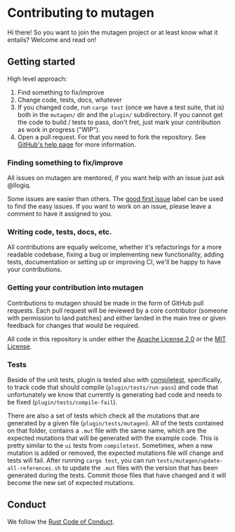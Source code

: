 # Contributing to mutagen

Hi there! So you want to join the mutagen project or at least know what it entails? Welcome and read on!

## Getting started

High level approach:

1. Find something to fix/improve
2. Change code, tests, docs, whatever
3. If you changed code, run `cargo test` (once we have a test suite, that is) both in the `mutagen/` dir and the `plugin/` subdirectory.
   If you cannot get the code to build / tests to pass, don't fret, just mark your contribution as work in progress ("WIP").
4. Open a pull request. For that you need to fork the repository. See [GitHub's help page](https://help.github.com/articles/fork-a-repo/)
   for more information.

### Finding something to fix/improve

All issues on mutagen are mentored, if you want help with an issue just ask @llogiq.

Some issues are easier than others. The [good first issue](https://github.com/llogiq/mutagen/labels/good%20first%20issue)
label can be used to find the easy issues. If you want to work on an issue, please leave a comment to have it assigned
to you.

### Writing code, tests, docs, etc.

All contributions are equally welcome, whether it's refactorings for a more readable codebase, fixing a bug or implementing
new functionality, adding tests, documentation or setting up or improving CI, we'll be happy to have your contributions. 

### Getting your contribution into mutagen

Contributions to mutagen should be made in the form of GitHub pull requests. Each pull request will
be reviewed by a core contributor (someone with permission to land patches) and either landed in the
main tree or given feedback for changes that would be required.

All code in this repository is under either the [Apache License 2.0](LICENSE.Apache2) or the [MIT License](LICENSE.MIT).

### Tests

Beside of the unit tests, plugin is tested also with [compiletest](https://github.com/laumann/compiletest-rs), specifically, to track code that should compile (`plugin/tests/run-pass`) and code that unfortunately we know that currently is generating bad code and needs to be fixed (`plugin/tests/compile-fail`).

There are also a set of tests which check all the mutations that are generated by a given file (`plugin/tests/mutagen`). All of the tests contained on that folder, contains a `.mut` file with the same name, which are the expected mutations that will be generated with the example code. This is pretty similar to the  `ui`  tests from `compiletest`.
Sometimes, when a new mutation is added or removed, the expected mutations file will change and tests will fail. After running `cargo test`, you can run `tests/mutagen/update-all-references.sh` to update the `.mut` files with the version that has been generated during the tests. Commit those files that have changed and it will become the new set of expected mutations.  

## Conduct

We follow the [Rust Code of Conduct](http://www.rust-lang.org/conduct.html).


<!-- adapted from https://github.com/rust-lang-nursery/rust-clippy/blob/master/CONTRIBUTING.md -->
